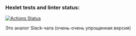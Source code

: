 ### Hexlet tests and linter status:
[![Actions Status](https://github.com/Olivia-Shch/frontend-project-12/actions/workflows/hexlet-check.yml/badge.svg)](https://github.com/Olivia-Shch/frontend-project-12/actions)

Это аналог Slack-чата (очень-очень упрощенная версия)